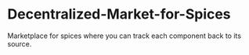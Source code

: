 # Decentralized-Market-for-Spices
Marketplace for spices where you can track each component back to its source.
